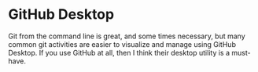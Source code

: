 # GitHub Desktop
Git from the command line is great, and some times necessary, but many common git activities are easier to visualize and manage using GitHub Desktop. If you use GitHub at all, then I think their desktop utility is a must-have.
